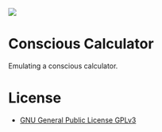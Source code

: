 [![](https://img.shields.io/github/license/toaomalkster/conscious-calculator.svg)](./LICENSE)

# Conscious Calculator
Emulating a conscious calculator.

# License
* [GNU General Public License GPLv3](https://www.gnu.org/licenses/gpl-3.0.en.html)
